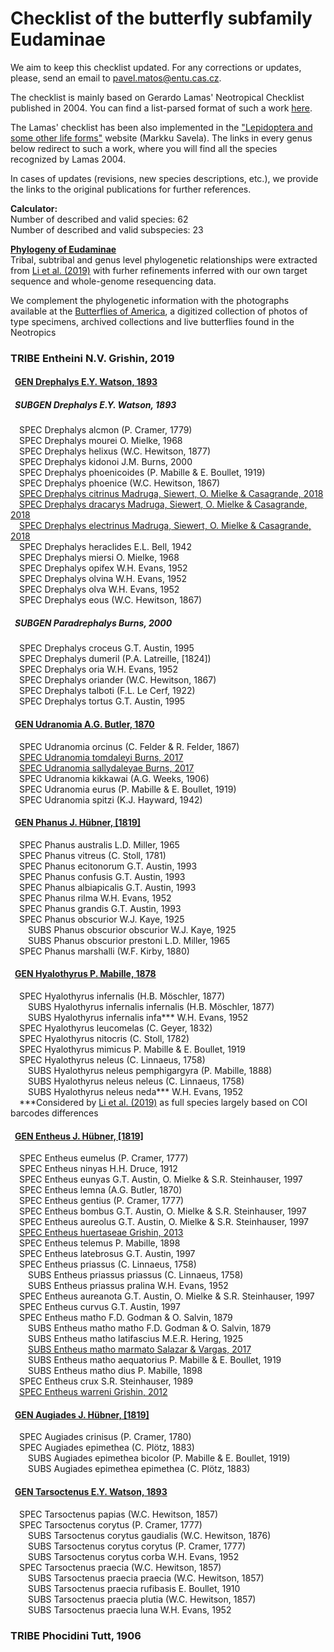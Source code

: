 # Checklist of the butterfly subfamily Eudaminae
We aim to keep this checklist updated. For any corrections or updates, please, send an email to pavel.matos@entu.cas.cz.

The checklist is mainly based on Gerardo Lamas' Neotropical Checklist published in 2004. You can find a list-parsed format of such a work [here](https://www.ucl.ac.uk/taxome/gbn/).

The Lamas' checklist has been also implemented in the ["Lepidoptera and some other life forms"](https://www.nic.funet.fi/pub/sci/bio/life/intro.html) website (Markku Savela). The links in every genus below redirect to such a work, where you will find all the species recognized by Lamas 2004.

In cases of updates (revisions, new species descriptions, etc.), we provide the links to the original publications for further references.

**Calculator:**  
Number of described and valid species: 62  
Number of described and valid subspecies: 23

**[Phylogeny of Eudaminae](https://htmlpreview.github.io/?https://github.com/pavelm14/lab_miscellaneous/blob/main/website/eudaminae.html)**   
Tribal, subtribal and genus level phylogenetic relationships were extracted from [Li et al. (2019)](https://doi.org/10.1073/pnas.1821304116) with furher refinements inferred with our own target sequence and whole-genome resequencing data.

We complement the phylogenetic information with the photographs available at the [Butterflies of America](http://www.butterfliesofamerica.com/L/Neotropical.htm), a digitized collection of photos of type specimens, archived collections and live butterflies found in the Neotropics

### TRIBE Entheini N.V. Grishin, 2019
#### &ensp;[GEN Drephalys E.Y. Watson, 1893](http://ftp.funet.fi/index/Tree_of_life/insecta/lepidoptera/ditrysia/hesperioidea/hesperiidae/pyrginae/drephalys)
##### &ensp;SUBGEN Drephalys E.Y. Watson, 1893
&ensp;&ensp;SPEC Drephalys alcmon (P. Cramer, 1779)  
&ensp;&ensp;SPEC Drephalys mourei O. Mielke, 1968  
&ensp;&ensp;SPEC Drephalys helixus (W.C. Hewitson, 1877)  
&ensp;&ensp;SPEC Drephalys kidonoi J.M. Burns, 2000  
&ensp;&ensp;SPEC Drephalys phoenicoides (P. Mabille & E. Boullet, 1919)  
&ensp;&ensp;SPEC Drephalys phoenice (W.C. Hewitson, 1867)  
&ensp;&ensp;[SPEC Drephalys citrinus Madruga, Siewert, O. Mielke & Casagrande, 2018](https://doi.org/10.11646/zootaxa.4472.3.9)  
&ensp;&ensp;[SPEC Drephalys dracarys Madruga, Siewert, O. Mielke & Casagrande, 2018](https://doi.org/10.11646/zootaxa.4472.3.9)  
&ensp;&ensp;[SPEC Drephalys electrinus Madruga, Siewert, O. Mielke & Casagrande, 2018](https://doi.org/10.11646/zootaxa.4472.3.9)  
&ensp;&ensp;SPEC Drephalys heraclides E.L. Bell, 1942  
&ensp;&ensp;SPEC Drephalys miersi O. Mielke, 1968  
&ensp;&ensp;SPEC Drephalys opifex W.H. Evans, 1952  
&ensp;&ensp;SPEC Drephalys olvina W.H. Evans, 1952  
&ensp;&ensp;SPEC Drephalys olva W.H. Evans, 1952  
&ensp;&ensp;SPEC Drephalys eous (W.C. Hewitson, 1867)  
##### &ensp;SUBGEN Paradrephalys Burns, 2000
&ensp;&ensp;SPEC Drephalys croceus G.T. Austin, 1995  
&ensp;&ensp;SPEC Drephalys dumeril (P.A. Latreille, [1824])  
&ensp;&ensp;SPEC Drephalys oria W.H. Evans, 1952  
&ensp;&ensp;SPEC Drephalys oriander (W.C. Hewitson, 1867)  
&ensp;&ensp;SPEC Drephalys talboti (F.L. Le Cerf, 1922)  
&ensp;&ensp;SPEC Drephalys tortus G.T. Austin, 1995  
#### &ensp;[GEN Udranomia A.G. Butler, 1870](http://ftp.funet.fi/index/Tree_of_life/insecta/lepidoptera/ditrysia/hesperioidea/hesperiidae/pyrginae/udranomia)
&ensp;&ensp;SPEC Udranomia orcinus (C. Felder & R. Felder, 1867)  
&ensp;&ensp;[SPEC Udranomia tomdaleyi Burns, 2017](https://doi.org/10.1073/pnas.1621504114)  
&ensp;&ensp;[SPEC Udranomia sallydaleyae Burns, 2017](https://doi.org/10.1073/pnas.1621504114)  
&ensp;&ensp;SPEC Udranomia kikkawai (A.G. Weeks, 1906)  
&ensp;&ensp;SPEC Udranomia eurus (P. Mabille & E. Boullet, 1919)  
&ensp;&ensp;SPEC Udranomia spitzi (K.J. Hayward, 1942)  
#### &ensp;[GEN Phanus J. Hübner, [1819]](http://ftp.funet.fi/index/Tree_of_life/insecta/lepidoptera/ditrysia/hesperioidea/hesperiidae/pyrginae/phanus/)
&ensp;&ensp;SPEC Phanus australis L.D. Miller, 1965  
&ensp;&ensp;SPEC Phanus vitreus (C. Stoll, 1781)  
&ensp;&ensp;SPEC Phanus ecitonorum G.T. Austin, 1993  
&ensp;&ensp;SPEC Phanus confusis G.T. Austin, 1993  
&ensp;&ensp;SPEC Phanus albiapicalis G.T. Austin, 1993  
&ensp;&ensp;SPEC Phanus rilma W.H. Evans, 1952  
&ensp;&ensp;SPEC Phanus grandis G.T. Austin, 1993  
&ensp;&ensp;SPEC Phanus obscurior W.J. Kaye, 1925  
&ensp;&ensp;&ensp;&ensp;SUBS Phanus obscurior obscurior W.J. Kaye, 1925  
&ensp;&ensp;&ensp;&ensp;SUBS Phanus obscurior prestoni L.D. Miller, 1965  
&ensp;&ensp;SPEC Phanus marshalli (W.F. Kirby, 1880)  
#### &ensp;[GEN Hyalothyrus P. Mabille, 1878](http://ftp.funet.fi/index/Tree_of_life/insecta/lepidoptera/ditrysia/hesperioidea/hesperiidae/pyrginae/hyalothyrus/)
&ensp;&ensp;SPEC Hyalothyrus infernalis (H.B. Möschler, 1877)  
&ensp;&ensp;&ensp;&ensp;SUBS Hyalothyrus infernalis infernalis (H.B. Möschler, 1877)  
&ensp;&ensp;&ensp;&ensp;SUBS Hyalothyrus infernalis infa*** W.H. Evans, 1952  
&ensp;&ensp;SPEC Hyalothyrus leucomelas (C. Geyer, 1832)  
&ensp;&ensp;SPEC Hyalothyrus nitocris (C. Stoll, 1782)  
&ensp;&ensp;SPEC Hyalothyrus mimicus P. Mabille & E. Boullet, 1919  
&ensp;&ensp;SPEC Hyalothyrus neleus (C. Linnaeus, 1758)  
&ensp;&ensp;&ensp;&ensp;SUBS Hyalothyrus neleus pemphigargyra (P. Mabille, 1888)  
&ensp;&ensp;&ensp;&ensp;SUBS Hyalothyrus neleus neleus (C. Linnaeus, 1758)  
&ensp;&ensp;&ensp;&ensp;SUBS Hyalothyrus neleus neda*** W.H. Evans, 1952  
&ensp;&ensp;\*\*\*Considered by [Li et al. (2019)](https://doi.org/10.1073/pnas.1821304116) as full species largely based on COI barcodes differences  
#### &ensp;[GEN Entheus J. Hübner, [1819]](http://ftp.funet.fi/index/Tree_of_life/insecta/lepidoptera/ditrysia/hesperioidea/hesperiidae/pyrginae/entheus/)
&ensp;&ensp;SPEC Entheus eumelus (P. Cramer, 1777)  
&ensp;&ensp;SPEC Entheus ninyas H.H. Druce, 1912  
&ensp;&ensp;SPEC Entheus eunyas G.T. Austin, O. Mielke & S.R. Steinhauser, 1997  
&ensp;&ensp;SPEC Entheus lemna (A.G. Butler, 1870)  
&ensp;&ensp;SPEC Entheus gentius (P. Cramer, 1777)  
&ensp;&ensp;SPEC Entheus bombus G.T. Austin, O. Mielke & S.R. Steinhauser, 1997  
&ensp;&ensp;SPEC Entheus aureolus G.T. Austin, O. Mielke & S.R. Steinhauser, 1997  
&ensp;&ensp;[SPEC Entheus huertaseae Grishin, 2013](http://lepidopteraresearchfoundation.org/journals/46/jrl_46_91_103.pdf)  
&ensp;&ensp;SPEC Entheus telemus P. Mabille, 1898  
&ensp;&ensp;SPEC Entheus latebrosus G.T. Austin, 1997  
&ensp;&ensp;SPEC Entheus priassus (C. Linnaeus, 1758)  
&ensp;&ensp;&ensp;&ensp;SUBS Entheus priassus priassus (C. Linnaeus, 1758)  
&ensp;&ensp;&ensp;&ensp;SUBS Entheus priassus pralina W.H. Evans, 1952  
&ensp;&ensp;SPEC Entheus aureanota G.T. Austin, O. Mielke & S.R. Steinhauser, 1997  
&ensp;&ensp;SPEC Entheus curvus G.T. Austin, 1997  
&ensp;&ensp;SPEC Entheus matho F.D. Godman & O. Salvin, 1879  
&ensp;&ensp;&ensp;&ensp;SUBS Entheus matho matho F.D. Godman & O. Salvin, 1879  
&ensp;&ensp;&ensp;&ensp;SUBS Entheus matho latifascius M.E.R. Hering, 1925  
&ensp;&ensp;&ensp;&ensp;[SUBS Entheus matho marmato Salazar & Vargas, 2017](https://doi.org/10.17151/bccm.2016.20.1.13)  
&ensp;&ensp;&ensp;&ensp;SUBS Entheus matho aequatorius P. Mabille & E. Boullet, 1919  
&ensp;&ensp;&ensp;&ensp;SUBS Entheus matho dius P. Mabille, 1898  
&ensp;&ensp;SPEC Entheus crux S.R. Steinhauser, 1989  
&ensp;&ensp;[SPEC Entheus warreni Grishin, 2012](https://journals.flvc.org/troplep/article/view/89694)  
#### &ensp;[GEN Augiades J. Hübner, [1819]](http://ftp.funet.fi/index/Tree_of_life/insecta/lepidoptera/ditrysia/hesperioidea/hesperiidae/pyrginae/augiades/)
&ensp;&ensp;SPEC Augiades crinisus (P. Cramer, 1780)  
&ensp;&ensp;SPEC Augiades epimethea (C. Plötz, 1883)  
&ensp;&ensp;&ensp;&ensp;SUBS Augiades epimethea bicolor (P. Mabille & E. Boullet, 1919)  
&ensp;&ensp;&ensp;&ensp;SUBS Augiades epimethea epimethea (C. Plötz, 1883)  
#### &ensp;[GEN Tarsoctenus E.Y. Watson, 1893](http://ftp.funet.fi/index/Tree_of_life/insecta/lepidoptera/ditrysia/hesperioidea/hesperiidae/pyrginae/tarsoctenus/)
&ensp;&ensp;SPEC Tarsoctenus papias (W.C. Hewitson, 1857)  
&ensp;&ensp;SPEC Tarsoctenus corytus (P. Cramer, 1777)  
&ensp;&ensp;&ensp;&ensp;SUBS Tarsoctenus corytus gaudialis (W.C. Hewitson, 1876)  
&ensp;&ensp;&ensp;&ensp;SUBS Tarsoctenus corytus corytus (P. Cramer, 1777)  
&ensp;&ensp;&ensp;&ensp;SUBS Tarsoctenus corytus corba W.H. Evans, 1952  
&ensp;&ensp;SPEC Tarsoctenus praecia (W.C. Hewitson, 1857)  
&ensp;&ensp;&ensp;&ensp;SUBS Tarsoctenus praecia praecia (W.C. Hewitson, 1857)  
&ensp;&ensp;&ensp;&ensp;SUBS Tarsoctenus praecia rufibasis E. Boullet, 1910  
&ensp;&ensp;&ensp;&ensp;SUBS Tarsoctenus praecia plutia (W.C. Hewitson, 1857)  
&ensp;&ensp;&ensp;&ensp;SUBS Tarsoctenus praecia luna W.H. Evans, 1952  
### TRIBE Phocidini Tutt, 1906
